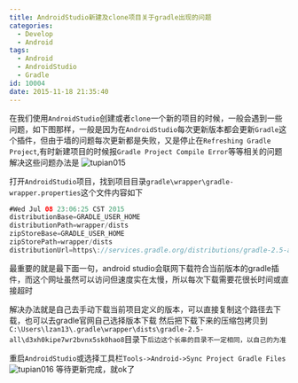 ```yaml
---
title: AndroidStudio新建及clone项目关于gradle出现的问题
categories:
  - Develop
  - Android
tags:
  - Android
  - AndroidStudio
  - Gradle
id: 10004
date: 2015-11-18 21:35:40
---
```

在我们使用`AndroidStudio`创建或者`clone`一个新的项目的时候，一般会遇到一些问题，如下图那样，一般是因为在`AndroidStudio`每次更新版本都会更新`Gradle`这个插件，但由于墙的问题每次更新都是失败，又是停止在`Refreshing Gradle Project`,有时新建项目的时候报`Gradle Project Compile Error`等等相关的问题
解决这些问题办法是
![tupian015](http://lzan13.qiniudn.com/blog/uploads/images/2015/11/tupian015.png)

打开`AndroidStudio`项目，找到项目目录`gradle\wrapper\gradle-wrapper.properties`这个文件内容如下
```java
#Wed Jul 08 23:06:25 CST 2015
distributionBase=GRADLE_USER_HOME
distributionPath=wrapper/dists
zipStoreBase=GRADLE_USER_HOME
zipStorePath=wrapper/dists
distributionUrl=https\://services.gradle.org/distributions/gradle-2.5-all.zip
```
最重要的就是最下面一句，android studio会联网下载符合当前版本的gradle插件，而这个网址虽然可以访问但速度实在太慢，所以每次下载需要花很长时间或直接超时

解决办法就是自己去手动下载当前项目定义的版本，可以直接复制这个路径去下载，也可以去gradle官网自己选择版本下载
然后把下载下来的压缩包拷贝到`C:\Users\lzan13\.gradle\wrapper\dists\gradle-2.5-all\d3xh0kipe7wr2bvnx5sk0hao8`目录下`后边这个长串的目录不一定相同，以自己的为准`

重启`AndroidStudio`或选择工具栏`Tools->Android->Sync Project Gradle Files`
![tupian016](http://lzan13.qiniudn.com/blog/uploads/images/2015/11/tupian016.png)
等待更新完成，就ok了